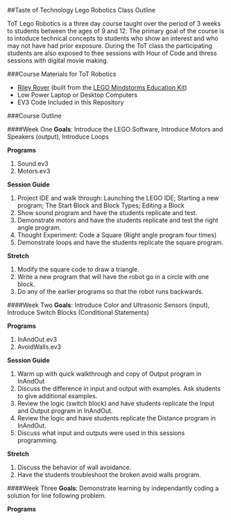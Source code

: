 ##Taste of Technology Lego Robotics Class Outline

ToT Lego Robotics is a three day course taught over the period of 3 weeks to students between the ages of 9 and 12. The primary goal of the course is to intoduce technical concepts to students who show an interest and who may not have had prior exposure. During the ToT class the participating students are also exposed to thee sessions with Hour of Code and thress sessions with digital movie making.

###Course Materials for ToT Robotics

*	[Riley Rover](http://www.damienkee.com/home/2013/8/2/rileyrover-ev3-classroom-robot-design.html) (built from the [LEGO Mindstorms Education Kit](https://shop.education.lego.com/legoed/en-US/search/navSearchResults.jsp?categoryId=EDU_PRD_LINE_107&ProductLine=MINDSTORMS+Education+EV3))
*	Low Power Laptop or Desktop Computers
*	EV3 Code Included in this Repository

###Course Outline

####Week One
**Goals**: Introduce the LEGO Software, Introduce Motors and Speakers (output), Introduce Loops

**Programs**
1.	Sound.ev3
2. 	Motors.ev3

**Session Guide**
1.	Project IDE and walk through: Launching the LEGO IDE; Starting a new program; The Start Block and Block Types; Editing a Block
2.	Show sound program and have the students replicate and test.
3.	Demonstrate motors and have the students replicate and test the right angle program.
4.	Thought Experiment: Code a Square (Right angle program four times)
5.	Demonstrate loops and have the students replicate the square program.

**Stretch**
1.	Modify the square code to draw a triangle.
2.	Write a new program that will have the robot go in a circle with one block.
3.	Do any of the earlier programs so that the robot runs backwards.

####Week Two
**Goals**: Introduce Color and Ultrasonic Sensors (input), Introduce Switch Blocks (Conditional Statements)

**Programs**
1.	InAndOut.ev3
2.	AvoidWalls.ev3

**Session Guide**
1. 	Warm up with quick walkthrough and copy of Output program in InAndOut
2.	Discuss the difference in input and output with examples. Ask students to give additional examples.
3.	Review the logic (switch block) and have students replicate the Input and Output program in InAndOut. 
4.	Review the logic and have students replicate the Distance program in InAndOut.
5.	Discuss what input and outputs were used in this sessions programming.

**Stretch**
1.	Discuss the behavior of wall avoidance.
2.	Have the students troubleshoot the broken avoid walls program.

####Week Three
**Goals**: Demonstrate learning by independantly coding a solution for line following problem.

**Programs**
